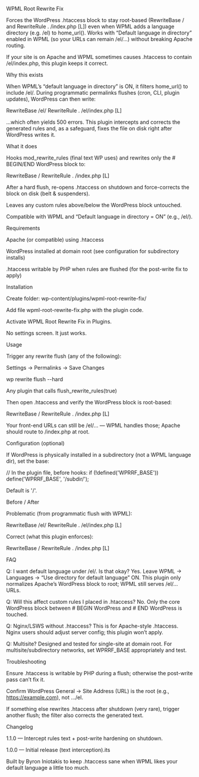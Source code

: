 WPML Root Rewrite Fix

Forces the WordPress .htaccess block to stay root-based (RewriteBase / and RewriteRule . /index.php [L]) even when WPML adds a language directory (e.g. /el) to home_url().
Works with “Default language in directory” enabled in WPML (so your URLs can remain /el/...) without breaking Apache routing.

If your site is on Apache and WPML sometimes causes .htaccess to contain /el/index.php, this plugin keeps it correct.

Why this exists

When WPML’s “default language in directory” is ON, it filters home_url() to include /el/. During programmatic permalinks flushes (cron, CLI, plugin updates), WordPress can then write:

RewriteBase /el/
RewriteRule . /el/index.php [L]


…which often yields 500 errors.
This plugin intercepts and corrects the generated rules and, as a safeguard, fixes the file on disk right after WordPress writes it.

What it does

Hooks mod_rewrite_rules (final text WP uses) and rewrites only the # BEGIN/END WordPress block to:

RewriteBase /
RewriteRule . /index.php [L]


After a hard flush, re-opens .htaccess on shutdown and force-corrects the block on disk (belt & suspenders).

Leaves any custom rules above/below the WordPress block untouched.

Compatible with WPML and “Default language in directory = ON” (e.g., /el/).

Requirements

Apache (or compatible) using .htaccess

WordPress installed at domain root (see configuration for subdirectory installs)

.htaccess writable by PHP when rules are flushed (for the post-write fix to apply)

Installation

Create folder:
wp-content/plugins/wpml-root-rewrite-fix/

Add file wpml-root-rewrite-fix.php with the plugin code.

Activate WPML Root Rewrite Fix in Plugins.

No settings screen. It just works.

Usage

Trigger any rewrite flush (any of the following):

Settings → Permalinks → Save Changes

wp rewrite flush --hard

Any plugin that calls flush_rewrite_rules(true)

Then open .htaccess and verify the WordPress block is root-based:

RewriteBase /
RewriteRule . /index.php [L]


Your front-end URLs can still be /el/... — WPML handles those; Apache should route to /index.php at root.

Configuration (optional)

If WordPress is physically installed in a subdirectory (not a WPML language dir), set the base:

// In the plugin file, before hooks:
if (!defined('WPRRF_BASE')) define('WPRRF_BASE', '/subdir/');


Default is '/'.

Before / After

Problematic (from programmatic flush with WPML):

RewriteBase /el/
RewriteRule . /el/index.php [L]


Correct (what this plugin enforces):

RewriteBase /
RewriteRule . /index.php [L]

FAQ

Q: I want default language under /el/. Is that okay?
Yes. Leave WPML → Languages → “Use directory for default language” ON. This plugin only normalizes Apache’s WordPress block to root; WPML still serves /el/... URLs.

Q: Will this affect custom rules I placed in .htaccess?
No. Only the core WordPress block between # BEGIN WordPress and # END WordPress is touched.

Q: Nginx/LSWS without .htaccess?
This is for Apache-style .htaccess. Nginx users should adjust server config; this plugin won’t apply.

Q: Multisite?
Designed and tested for single-site at domain root. For multisite/subdirectory networks, set WPRRF_BASE appropriately and test.

Troubleshooting

Ensure .htaccess is writable by PHP during a flush; otherwise the post-write pass can’t fix it.

Confirm WordPress General → Site Address (URL) is the root (e.g., https://example.com), not …/el.

If something else rewrites .htaccess after shutdown (very rare), trigger another flush; the filter also corrects the generated text.

Changelog

1.1.0 — Intercept rules text + post-write hardening on shutdown.

1.0.0 — Initial release (text interception).its

Built by Byron Iniotakis to keep .htaccess sane when WPML likes your default language a little too much.
